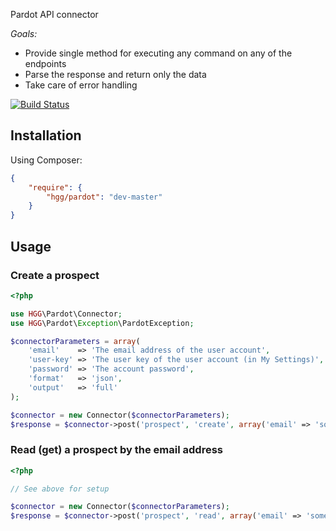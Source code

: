 Pardot API connector

*Goals:*

 * Provide single method for executing any command on any of the endpoints
 * Parse the response and return only the data
 * Take care of error handling

[![Build Status](https://travis-ci.org/hglattergotz/pardot.png)](https://travis-ci.org/hglattergotz/pardot)

## Installation

Using Composer:

```json
{
    "require": {
        "hgg/pardot": "dev-master"
    }
}
```

## Usage

### Create a prospect

```php
<?php

use HGG\Pardot\Connector;
use HGG\Pardot\Exception\PardotException;

$connectorParameters = array(
    'email'    => 'The email address of the user account',
    'user-key' => 'The user key of the user account (in My Settings)',
    'password' => 'The account password',
    'format'   => 'json',
    'output'   => 'full'
);

$connector = new Connector($connectorParameters);
$response = $connector->post('prospect', 'create', array('email' => 'some@example.com'));
```

### Read (get) a prospect by the email address

```php
<?php

// See above for setup

$connector = new Connector($connectorParameters);
$response = $connector->post('prospect', 'read', array('email' => 'some@example.com'));
```
